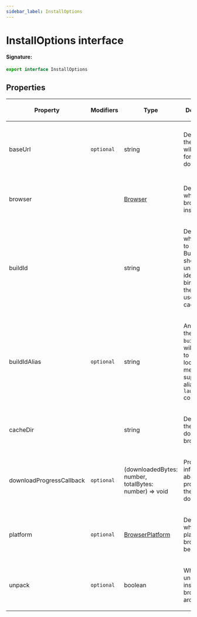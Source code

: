 ```yaml
---
sidebar_label: InstallOptions
---
```


# InstallOptions interface

#### Signature:

```typescript
export interface InstallOptions
```

## Properties

<table><thead><tr><th>

Property

</th><th>

Modifiers

</th><th>

Type

</th><th>

Description

</th><th>

Default

</th></tr></thead>
<tbody><tr><td>

<span id="baseurl">baseUrl</span>

</td><td>

`optional`

</td><td>

string

</td><td>

Determines the host that will be used for downloading.

</td><td>

Either

- https://storage.googleapis.com/chrome-for-testing-public or - https://archive.mozilla.org/pub/firefox/nightly/latest-mozilla-central

</td></tr>
<tr><td>

<span id="browser">browser</span>

</td><td>

</td><td>

[Browser](./browsers.browser.md)

</td><td>

Determines which browser to install.

</td><td>

</td></tr>
<tr><td>

<span id="buildid">buildId</span>

</td><td>

</td><td>

string

</td><td>

Determines which buildId to download. BuildId should uniquely identify binaries and they are used for caching.

</td><td>

</td></tr>
<tr><td>

<span id="buildidalias">buildIdAlias</span>

</td><td>

`optional`

</td><td>

string

</td><td>

An alias for the provided `buildId`. It will be used to maintain local metadata to support aliases in the `launch` command.

</td><td>

</td></tr>
<tr><td>

<span id="cachedir">cacheDir</span>

</td><td>

</td><td>

string

</td><td>

Determines the path to download browsers to.

</td><td>

</td></tr>
<tr><td>

<span id="downloadprogresscallback">downloadProgressCallback</span>

</td><td>

`optional`

</td><td>

(downloadedBytes: number, totalBytes: number) =&gt; void

</td><td>

Provides information about the progress of the download.

</td><td>

</td></tr>
<tr><td>

<span id="platform">platform</span>

</td><td>

`optional`

</td><td>

[BrowserPlatform](./browsers.browserplatform.md)

</td><td>

Determines which platform the browser will be suited for.

</td><td>

**Auto-detected.**

</td></tr>
<tr><td>

<span id="unpack">unpack</span>

</td><td>

`optional`

</td><td>

boolean

</td><td>

Whether to unpack and install browser archives.

</td><td>

`true`

</td></tr>
</tbody></table>
